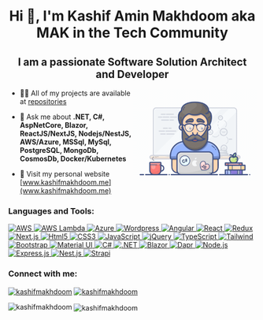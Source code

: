 <h1 align="center">Hi 👋, I'm Kashif Amin Makhdoom aka MAK in the Tech Community</h1>
<h2 align="center">I am a passionate Software Solution Architect and Developer</h2>

<img align="right" alt="Coding" width="250" src="https://github.com/kashifmakhdoom/kashifmakhdoom/blob/main/programmer.gif" />

- 👨‍💻 All of my projects are available at [repositories](https://github.com/kashifmakhdoom?tab=repositories)

- 💬 Ask me about **.NET, C#, AspNetCore, Blazor, ReactJS/NextJS, Nodejs/NestJS, AWS/Azure, MSSql, MySql, PostgreSQL, MongoDb, CosmosDb, Docker/Kubernetes**

- 📄 Visit my personal website [www.kashifmakhdoom.me](www.kashifmakhdoom.me)
  
<h3 align="left">Languages and Tools:</h3>
<p align="left">
  <a href="https://aws.amazon.com" target="_blank" rel="noreferrer"> 
  		<img src="https://skillicons.dev/icons?i=aws" alt="AWS" width="40" height="40"/> 
  	</a>
   <a href="https://aws.amazon.com/lambda" target="_blank" rel="noreferrer"> 
  		<img src="https://cdn.simpleicons.org/awslambda" alt="AWS Lambda" width="40" height="40"/> 
  	</a>
  <a href="https://azure.microsoft.com/en-us" target="_blank" rel="noreferrer"> 
  		<img src="https://skillicons.dev/icons?i=azure" alt="Azure" width="40" height="40"/> 
  	</a>
  <a href="https://wordpress.com" target="_blank" rel="noreferrer"> 
  		<img src="https://skillicons.dev/icons?i=wordpress" alt="Wordpress" width="40" height="40"/> 
  	</a>
	<a href="https://angular.dev/overview" target="_blank" rel="noreferrer"> 
  		<img src="https://skillicons.dev/icons?i=angular" alt="Angular" width="40" height="40"/> 
  	</a>
	<a href="https://react.dev" target="_blank" rel="noreferrer"> 
  		<img src="https://skillicons.dev/icons?i=react" alt="React" width="40" height="40"/> 
  	</a>
	<a href="https://redux.js.org" target="_blank" rel="noreferrer"> 
  		<img src="https://skillicons.dev/icons?i=redux" alt="Redux" width="40" height="40"/> 
  	</a>
	<a href="https://nextjs.org" target="_blank" rel="noreferrer"> 
  		<img src="https://skillicons.dev/icons?i=nextjs" alt="Next.js" width="40" height="40"/> 
  	</a>
	<a href="https://html.com/html5" target="_blank" rel="noreferrer"> 
  		<img src="https://cdn.simpleicons.org/html5" alt="Html5" width="40" height="40"/> 
  	</a>
	<a href="https://developer.mozilla.org/en-US/docs/Web/CSS" target="_blank" rel="noreferrer"> 
  		<img src="https://cdn.simpleicons.org/css3" alt="CSS3" width="40" height="40"/> 
  	</a>
	<a href="https://developer.mozilla.org/en-US/docs/Web/JavaScript" target="_blank" rel="noreferrer"> 
  		<img src="https://skillicons.dev/icons?i=js" alt="JavaScript" width="40" height="40"/> 
  	</a>
	<a href="https://jquery.com" target="_blank" rel="noreferrer"> 
  		<img src="https://skillicons.dev/icons?i=jquery" alt="jQuery" width="40" height="40"/> 
  	</a>
		<a href="https://www.typescriptlang.org" target="_blank" rel="noreferrer"> 
  		<img src="https://skillicons.dev/icons?i=ts" alt="TypeScript" width="40" height="40"/> 
  	</a>
	<a href="https://tailwindcss.com" target="_blank" rel="noreferrer"> 
  		<img src="https://skillicons.dev/icons?i=tailwind" alt="Tailwind" width="40" height="40"/> 
  	</a>
	<a href="https://getbootstrap.com" target="_blank" rel="noreferrer"> 
  		<img src="https://skillicons.dev/icons?i=bootstrap" alt="Bootstrap" width="40" height="40"/> 
  	</a>
	<a href="https://mui.com/material-ui/getting-started" target="_blank" rel="noreferrer"> 
  		<img src="https://skillicons.dev/icons?i=materialui" alt="Material UI" width="40" height="40"/> 
  	</a>
	<a href="https://learn.microsoft.com/en-us/dotnet/csharp" target="_blank" rel="noreferrer"> 
  		<img src="https://skillicons.dev/icons?i=cs" alt="C#" width="40" height="40"/> 
  	</a>
	<a href="https://dotnet.microsoft.com/en-us" target="_blank" rel="noreferrer"> 
  		<img src="https://skillicons.dev/icons?i=dotnet" alt=".NET" width="40" height="40"/> 
  	</a>
	<a href="https://dotnet.microsoft.com/en-us/apps/aspnet/web-apps/blazor" target="_blank" rel="noreferrer"> 
  		<img src="https://cdn.simpleicons.org/blazor" alt="Blazor" width="40" height="40"/> 
  	</a>
	<a href="https://dapr.io" target="_blank" rel="noreferrer"> 
  		<img src="https://cdn.simpleicons.org/dapr" alt="Dapr" width="40" height="40"/> 
  	</a>
	<a href="https://nodejs.org/en" target="_blank" rel="noreferrer"> 
  		<img src="https://skillicons.dev/icons?i=nodejs" alt="Node.js" width="40" height="40"/> 
  	</a>
	<a href="https://expressjs.com" target="_blank" rel="noreferrer"> 
  		<img src="https://skillicons.dev/icons?i=express" alt="Express.js" width="40" height="40"/> 
  	</a>
	<a href="https://nestjs.com" target="_blank" rel="noreferrer"> 
  		<img src="https://skillicons.dev/icons?i=nestjs" alt="Nest.js" width="40" height="40"/> 
  	</a>
	<a href="https://strapi.io" target="_blank" rel="noreferrer"> 
  		<img src="https://cdn.simpleicons.org/strapi" alt="Strapi" width="40" height="40"/> 
  	</a>
</p>


<h3 align="left">Connect with me:</h3>
<p align="left">
<a href="https://linkedin.com/in/kashifmakhdoom" target="blank"><img align="center" src="https://skillicons.dev/icons?i=linkedin" alt="kashifmakhdoom" height="30" width="40" /></a>
<a href="mailto:kashifmakhdoom@gmail.com" target="blank"><img align="center" src="https://skillicons.dev/icons?i=gmail" alt="kashifmakhdoom" height="30" width="40" /></a>
</p>


<p><img align="left" src="https://github-readme-stats.vercel.app/api/top-langs?username=kashifmakhdoom&show_icons=true&locale=en&layout=compact" alt="kashifmakhdoom" /></p>

<p>&nbsp;<img align="center" src="https://github-readme-stats.vercel.app/api?username=kashifmakhdoom&show_icons=true&locale=en" alt="kashifmakhdoom" /></p>
